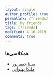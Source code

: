 ```yaml
---
layout: single
author_profile: true
permalink: /friends/
title: My friends
tags: [friends]
modified: 4-10-2019
comments: true
---
```


### همکلاسی‌ها
* [مبینا جعفرپور](http://mobinajafarpour.github.io)
* [ملیکا پهلوانی](http://melikapahlevani.github.io)


